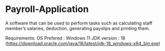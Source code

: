 # Payroll-Application
A software that can be used to perform tasks such as calculating staff member’s salaries, deduction, generating
payslips and printing them.

Requirements:
OS Prefered : Windows 11
JDK version : 18 (https://download.oracle.com/java/18/latest/jdk-18_windows-x64_bin.exe)
